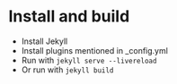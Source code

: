 # Install and build
- Install Jekyll
- Install plugins mentioned in _config.yml
- Run with `jekyll serve --livereload`
- Or run with `jekyll build`
